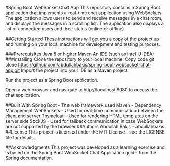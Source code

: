 #Spring Boot WebSocket Chat App
This repository contains a Spring Boot application that implements a real-time chat application using WebSockets. The application allows users to send and receive messages in a chat room, and displays the messages in a scrolling list. The application also displays a list of connected users and their status (online or offline).

##Getting Started
These instructions will get you a copy of the project up and running on your local machine for development and testing purposes.

###Prerequisites
Java 8 or higher
Maven
An IDE (such as IntelliJ IDEA)
###Installing
Clone the repository to your local machine:
Copy code
git clone https://github.com/abdullahbakis/spring-boot-websocket-chat-app.git
Import the project into your IDE as a Maven project.

Run the project as a Spring Boot application.

Open a web browser and navigate to http://localhost:8080 to access the chat application.

##Built With
Spring Boot - The web framework used
Maven - Dependency Management
WebSockets - Used for real-time communication between the client and server
Thymeleaf - Used for rendering HTML templates on the server side
SockJS - Used for fallback communication in case WebSockets are not supported by the browser
##Authors
Abdullah Bakış - abdullahbakis
##License
This project is licensed under the MIT License - see the LICENSE file for details.

##Acknowledgments
This project was developed as a learning exercise and is based on the Spring Boot WebSocket Chat Application guide from the Spring documentation.
